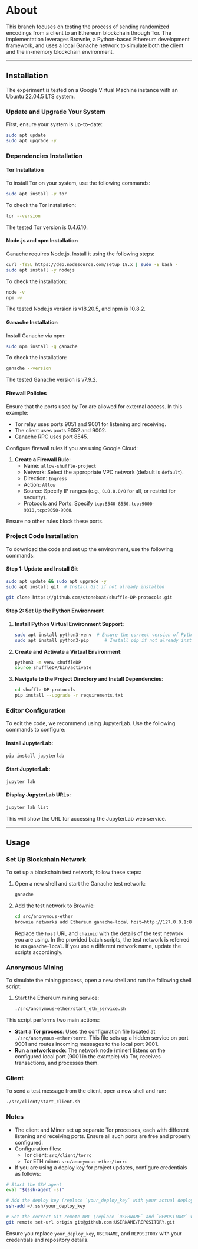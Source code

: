 # About

This branch focuses on testing the process of sending randomized encodings from a client to an Ethereum blockchain through Tor. The implementation leverages Brownie, a Python-based Ethereum development framework, and uses a local Ganache network to simulate both the client and the in-memory blockchain environment.

---

## Installation

The experiment is tested on a Google Virtual Machine instance with an Ubuntu 22.04.5 LTS system.

### Update and Upgrade Your System
First, ensure your system is up-to-date:

```bash
sudo apt update
sudo apt upgrade -y
```

### Dependencies Installation

#### Tor Installation
To install Tor on your system, use the following commands:
```bash
sudo apt install -y tor
```

To check the Tor installation:
```bash
tor --version
```
The tested Tor version is 0.4.6.10.

#### Node.js and npm Installation
Ganache requires Node.js. Install it using the following steps:
```bash
curl -fsSL https://deb.nodesource.com/setup_18.x | sudo -E bash -
sudo apt install -y nodejs
```

To check the installation:
```bash
node -v
npm -v
```
The tested Node.js version is v18.20.5, and npm is 10.8.2.

#### Ganache Installation
Install Ganache via npm:
```bash
sudo npm install -g ganache
```

To check the installation:
```bash
ganache --version
```
The tested Ganache version is v7.9.2.

#### Firewall Policies
Ensure that the ports used by Tor are allowed for external access. In this example:
- Tor relay uses ports 9051 and 9001 for listening and receiving.
- The client uses ports 9052 and 9002.
- Ganache RPC uses port 8545.

Configure firewall rules if you are using Google Cloud:

1. **Create a Firewall Rule**:
   - Name: `allow-shuffle-project`
   - Network: Select the appropriate VPC network (default is `default`).
   - Direction: `Ingress`
   - Action: `Allow`
   - Source: Specify IP ranges (e.g., `0.0.0.0/0` for all, or restrict for security).
   - Protocols and Ports: Specify `tcp:8540-8550,tcp:9000-9010,tcp:9050-9060`.

Ensure no other rules block these ports.

### Project Code Installation
To download the code and set up the environment, use the following commands:

#### Step 1: Update and Install Git
```bash
sudo apt update && sudo apt upgrade -y
sudo apt install git  # Install Git if not already installed

git clone https://github.com/stoneboat/shuffle-DP-protocols.git
```

#### Step 2: Set Up the Python Environment
1. **Install Python Virtual Environment Support**:
   ```bash
   sudo apt install python3-venv  # Ensure the correct version of Python
   sudo apt install python3-pip      # Install pip if not already installed
   ```

2. **Create and Activate a Virtual Environment**:
   ```bash
   python3 -m venv shuffleDP
   source shuffleDP/bin/activate
   ```

3. **Navigate to the Project Directory and Install Dependencies**:
   ```bash
   cd shuffle-DP-protocols
   pip install --upgrade -r requirements.txt
   ```

### Editor Configuration
To edit the code, we recommend using JupyterLab. Use the following commands to configure:

#### Install JupyterLab:
```bash
pip install jupyterlab
```

#### Start JupyterLab:
```bash
jupyter lab
```

#### Display JupyterLab URLs:
```bash
jupyter lab list
```
This will show the URL for accessing the JupyterLab web service.

---

## Usage

### Set Up Blockchain Network

To set up a blockchain test network, follow these steps:

1. Open a new shell and start the Ganache test network:

   ```bash
   ganache
   ```

2. Add the test network to Brownie:

   ```bash
   cd src/anonymous-ether
   brownie networks add Ethereum ganache-local host=http://127.0.0.1:8545 chainid=1337
   ```

   Replace the `host` URL and `chainid` with the details of the test network you are using. In the provided batch scripts, the test network is referred to as `ganache-local`. If you use a different network name, update the scripts accordingly.

### Anonymous Mining

To simulate the mining process, open a new shell and run the following shell script:

1. Start the Ethereum mining service:

   ```bash
   ./src/anonymous-ether/start_eth_service.sh
   ```

This script performs two main actions:

- **Start a Tor process**: Uses the configuration file located at `./src/anonymous-ether/torrc`. This file sets up a hidden service on port 9001 and routes incoming messages to the local port 9001.
- **Run a network node**: The network node (miner) listens on the configured local port (9001 in the example) via Tor, receives transactions, and processes them.

### Client

To send a test message from the client, open a new shell and run:

```bash
./src/client/start_client.sh
```

### Notes

- The client and Miner set up separate Tor processes, each with different listening and receiving ports. Ensure all such ports are free and properly configured.
- Configuration files:
  - Tor client: `src/client/torrc`
  - Tor ETH miner: `src/anonymous-ether/torrc`
- If you are using a deploy key for project updates, configure credentials as follows:

```bash
# Start the SSH agent
eval "$(ssh-agent -s)"

# Add the deploy key (replace `your_deploy_key` with your actual deploy key file name)
ssh-add ~/.ssh/your_deploy_key

# Set the correct Git remote URL (replace `USERNAME` and `REPOSITORY` with your GitHub account name and repository name)
git remote set-url origin git@github.com:USERNAME/REPOSITORY.git
```
Ensure you replace `your_deploy_key`, `USERNAME`, and `REPOSITORY` with your credentials and repository details.

